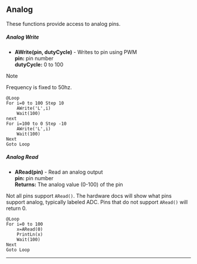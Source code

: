 ## Analog

These functions provide access to analog pins. 

##### Analog Write

- **AWrite(pin, dutyCycle)**  - Writes to pin using PWM <br>
**pin:** pin number<br>
**dutyCycle:** 0 to 100

> [!NOTE] 
> Frequency is fixed to 50hz.

```basic
@Loop
For i=0 to 100 Step 10
    AWrite('L',i)
    Wait(100)
next
For i=100 to 0 Step -10
    AWrite('L',i) 
    Wait(100)
Next
Goto Loop
```

##### Analog Read

- **ARead(pin)**  - Read an analog output <br>
**pin:** pin number <br>
**Returns:** The analog value (0-100) of the pin 

Not all pins support `ARead()`. The hardware docs will show what pins support analog, typically labeled ADC. Pins that do not support `ARead()` will return 0.

```basic
@Loop
For i=0 to 100
    x=ARead(0)
    PrintLn(x)  
    Wait(100)
Next
Goto Loop
```

---